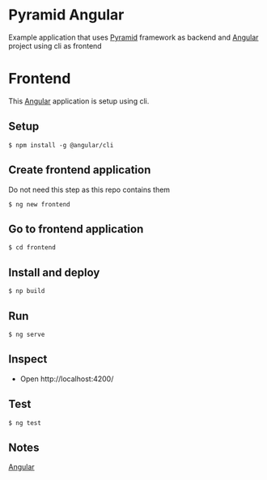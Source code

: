 # Pyramid Angular
Example application that uses [Pyramid](https://trypyramid.com/) framework as backend and [Angular](https://angular.io/) project using cli as frontend

# Frontend

This [Angular](https://angular.io/) application is setup using cli.

## Setup

```
$ npm install -g @angular/cli
```

## Create frontend application
Do not need this step as this repo contains them

```
$ ng new frontend
```

## Go to frontend application

```
$ cd frontend
```
## Install and deploy

```
$ np build
```

## Run

```
$ ng serve
```

## Inspect

* Open http://localhost:4200/

## Test

```
$ ng test
```

## Notes

[Angular](https://angular.io/)
